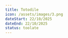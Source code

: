 ```yaml
---
title: Totodile
icon: /assets/images/3.png
dateStart: 22/10/2025
dateEnd: 22/10/2025
status: toolate
---
```

